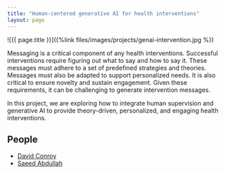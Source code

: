 ```yaml
---
title: "Human-centered generative AI for health interventions"
layout: page
---
```



<div class="row">
<div class="col-md-12">
<div class="col-xs-offset-1 col-md-10" markdown="1">
![{{ page.title }}]({%link files/images/projects/genai-intervention.jpg %})
</div>
</div>
</div>


Messaging is a critical component of any health interventions. Successful
interventions require figuring out what to say and how to say it. These messages
must adhere to a set of predefined strategies and theories. Messages must also
be adapted to support personalized needs. It is also critical to ensure novelty
and sustain engagement. Given these requirements, it can be challenging to
generate intervention messages.

In this project, we are exploring how to integrate human supervision and
generative AI to provide theory-driven, personalized, and engaging health
interventions.

## People ##
* [David Conroy](https://davideconroy.weebly.com/)
* [Saeed Abdullah](https://saeedabdullah.com)

